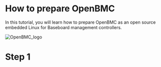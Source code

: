 # How to prepare OpenBMC
In this tutorial, you will learn how to prepare OpenBMC as an open source embedded Linux for Baseboard management controllers.

![OpenBMC_logo](https://github.com/AmirRMoezi/OpenBMC/assets/127010087/12ce933b-19d9-4e11-a57d-64b85378464a)


# Step 1
